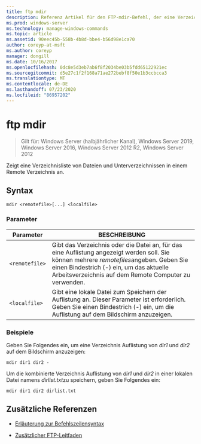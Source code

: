 ```yaml
---
title: ftp mdir
description: Referenz Artikel für den FTP-mdir-Befehl, der eine Verzeichnisliste von Dateien und Unterverzeichnissen in einem Remote Verzeichnis anzeigt.
ms.prod: windows-server
ms.technology: manage-windows-commands
ms.topic: article
ms.assetid: 90eec45b-558b-4b8d-bbe4-b56d98e1ca70
author: coreyp-at-msft
ms.author: coreyp
manager: dongill
ms.date: 10/16/2017
ms.openlocfilehash: 0dc8e5d3eb7ab6f8f2034be03b5fdd65122921ec
ms.sourcegitcommit: d5e27c1f2f168a71ae272bebf8f50e1b3ccbcca3
ms.translationtype: MT
ms.contentlocale: de-DE
ms.lasthandoff: 07/23/2020
ms.locfileid: "86957202"
---
```

# <a name="ftp-mdir"></a>ftp mdir

> Gilt für: Windows Server (halbjährlicher Kanal), Windows Server 2019, Windows Server 2016, Windows Server 2012 R2, Windows Server 2012

Zeigt eine Verzeichnisliste von Dateien und Unterverzeichnissen in einem Remote Verzeichnis an.

## <a name="syntax"></a>Syntax

```
mdir <remotefile>[...] <localfile>
```

### <a name="parameters"></a>Parameter

| Parameter | BESCHREIBUNG |
| --------- | ----------- |
| `<remotefile>` | Gibt das Verzeichnis oder die Datei an, für das eine Auflistung angezeigt werden soll. Sie können mehrere *remotefiles*angeben. Geben Sie einen Bindestrich (-) ein, um das aktuelle Arbeitsverzeichnis auf dem Remote Computer zu verwenden. |
| `<localfile>` | Gibt eine lokale Datei zum Speichern der Auflistung an. Dieser Parameter ist erforderlich. Geben Sie einen Bindestrich (-) ein, um die Auflistung auf dem Bildschirm anzuzeigen. |

### <a name="examples"></a>Beispiele

Geben Sie Folgendes ein, um eine Verzeichnis Auflistung von *dir1* und *dir2* auf dem Bildschirm anzuzeigen:

```
mdir dir1 dir2 -
```

Um die kombinierte Verzeichnis Auflistung von *dir1* und *dir2* in einer lokalen Datei namens *dirlist.txt*zu speichern, geben Sie Folgendes ein:

```
mdir dir1 dir2 dirlist.txt
```

## <a name="additional-references"></a>Zusätzliche Referenzen

- [Erläuterung zur Befehlszeilensyntax](command-line-syntax-key.md)

- [Zusätzlicher FTP-Leitfaden](/previous-versions/orphan-topics/ws.10/cc756013(v=ws.10))

